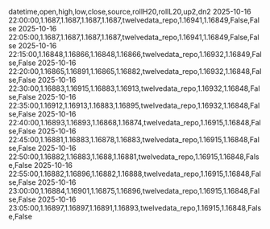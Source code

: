 datetime,open,high,low,close,source,rollH20,rollL20,up2,dn2
2025-10-16 22:00:00,1.1687,1.1687,1.1687,1.1687,twelvedata_repo,1.16941,1.16849,False,False
2025-10-16 22:05:00,1.1687,1.1687,1.1687,1.1687,twelvedata_repo,1.16941,1.16849,False,False
2025-10-16 22:15:00,1.16848,1.16866,1.16848,1.16866,twelvedata_repo,1.16932,1.16849,False,False
2025-10-16 22:20:00,1.16865,1.16891,1.16865,1.16882,twelvedata_repo,1.16932,1.16848,False,False
2025-10-16 22:30:00,1.16883,1.16915,1.16883,1.16913,twelvedata_repo,1.16932,1.16848,False,False
2025-10-16 22:35:00,1.16912,1.16913,1.16883,1.16895,twelvedata_repo,1.16932,1.16848,False,False
2025-10-16 22:40:00,1.16893,1.16893,1.16868,1.16874,twelvedata_repo,1.16915,1.16848,False,False
2025-10-16 22:45:00,1.16881,1.16883,1.16878,1.16883,twelvedata_repo,1.16915,1.16848,False,False
2025-10-16 22:50:00,1.16882,1.16883,1.1688,1.16881,twelvedata_repo,1.16915,1.16848,False,False
2025-10-16 22:55:00,1.16882,1.16896,1.16882,1.16888,twelvedata_repo,1.16915,1.16848,False,False
2025-10-16 23:00:00,1.16884,1.16901,1.16875,1.16896,twelvedata_repo,1.16915,1.16848,False,False
2025-10-16 23:05:00,1.16897,1.16897,1.16891,1.16893,twelvedata_repo,1.16915,1.16848,False,False

